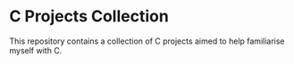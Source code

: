 # C Projects Collection
This repository contains a collection of C projects aimed to help familiarise myself with C.
